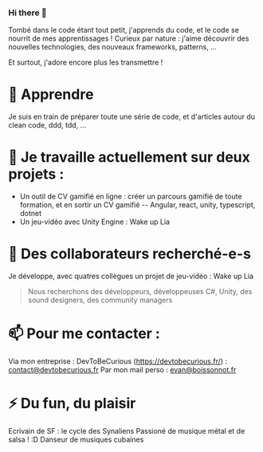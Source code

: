 ### Hi there 👋


Tombé dans le code étant tout petit, j'apprends du code, et le code se nourrit de mes apprentissages !
Curieux par nature : j'aime découvrir des nouvelles technologies, des nouveaux frameworks, patterns, ...

Et surtout, j'adore encore plus les transmettre ! 

# 🌱 Apprendre
Je suis en train de préparer toute une série de code, et d'articles autour du clean code, ddd, tdd, ...

# 🔭 Je travaille actuellement sur deux projets :
- Un outil de CV gamifié en ligne : créer un parcours gamifié de toute formation, et en sortir un CV gamifié
-- Angular, react, unity, typescript, dotnet
- Un jeu-vidéo avec Unity Engine : Wake up Lia

# 👯 Des collaborateurs recherché-e-s
Je développe, avec quatres collègues un projet de jeu-vidéo : Wake up Lia
> Nous recherchons des développeurs, développeuses C#, Unity, des sound designers, des community managers

# 📫 Pour me contacter : 
Via mon entreprise : DevToBeCurious (https://devtobecurious.fr/) : contact@devtobecurious.fr
Par mon mail perso : evan@boissonnot.fr

# ⚡ Du fun, du plaisir
Ecrivain de SF : le cycle des Synaliens
Passioné de musique métal et de salsa ! :D
Danseur de musiques cubaines

